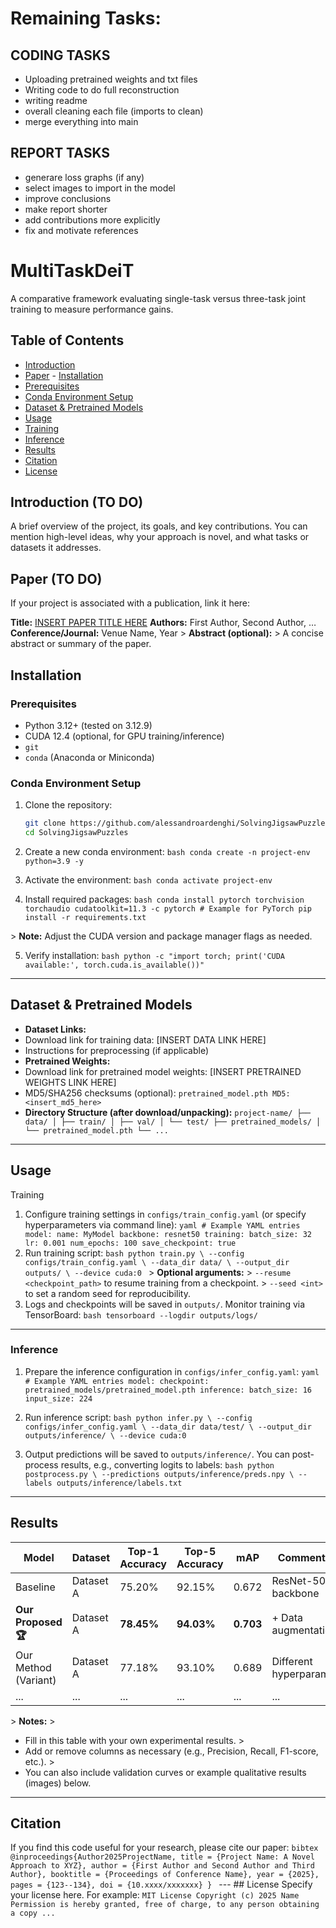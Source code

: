 # Remaining Tasks:
## CODING TASKS
- Uploading pretrained weights and txt files
- Writing code to do full reconstruction
- writing readme
- overall cleaning each file (imports to clean)
- merge everything into main

## REPORT TASKS
- generare loss graphs (if any)
- select images to import in the model
- improve conclusions
- make report shorter
- add contributions more explicitly
- fix and motivate references

# MultiTaskDeiT 
A comparative framework evaluating single-task versus three-task joint training to measure performance gains.

## Table of Contents 
- [Introduction](#introduction) 
- [Paper](#paper) - [Installation](#installation) 
- [Prerequisites](#prerequisites) 
- [Conda Environment Setup](#conda-environment-setup) 
- [Dataset & Pretrained Models](#dataset--pretrained-models) 
- [Usage](#usage) 
- [Training](#training) 
- [Inference](#inference) 
- [Results](#results) 
- [Citation](#citation) 
- [License](#license) 

## Introduction (TO DO)

A brief overview of the project, its goals, and key contributions. You can mention high-level ideas, why your approach is novel, and what tasks or datasets it addresses. 


## Paper (TO DO)

If your project is associated with a publication, link it here: 


**Title:** [INSERT PAPER TITLE HERE](INSERT_PAPER_URL_HERE) 
**Authors:** First Author, Second Author, … 
**Conference/Journal:** Venue Name, Year 
&gt; **Abstract (optional):** 
&gt; A concise abstract or summary of the paper. 

## Installation 
### Prerequisites 
- Python 3.12+ (tested on 3.12.9) 
- CUDA 12.4 (optional, for GPU training/inference) 
- `git` 
- `conda` (Anaconda or Miniconda) 

### Conda Environment Setup 
1. Clone the repository:

   ```bash
   git clone https://github.com/alessandroardenghi/SolvingJigsawPuzzles.git
   cd SolvingJigsawPuzzles 
   ```
2. Create a new conda environment: ```bash conda create -n project-env python=3.9 -y ``` 
3. Activate the environment: ```bash conda activate project-env ``` 
4. Install required packages: ```bash conda install pytorch torchvision torchaudio cudatoolkit=11.3 -c pytorch # Example for PyTorch pip install -r requirements.txt ``` 

&gt; **Note:** Adjust the CUDA version and package manager flags as needed. 

5. Verify installation: ```bash python -c "import torch; print('CUDA available:', torch.cuda.is_available())" ```
--- 
## Dataset & Pretrained Models 
- **Dataset Links:** 
- Download link for training data: [INSERT DATA LINK HERE] 
- Instructions for preprocessing (if applicable) 
- **Pretrained Weights:** 
- Download link for pretrained model weights: [INSERT PRETRAINED WEIGHTS LINK HERE] 
- MD5/SHA256 checksums (optional): ``` pretrained_model.pth MD5: <insert_md5_here> ``` 
- **Directory Structure (after download/unpacking):** ``` project-name/ ├── data/ │ ├── train/ │ ├── val/ │ └── test/ ├── pretrained_models/ │ └── pretrained_model.pth └── ... ``` 
--- 
## Usage ### 
Training 
1. Configure training settings in `configs/train_config.yaml` (or specify hyperparameters via command line): ```yaml # Example YAML entries model: name: MyModel backbone: resnet50 training: batch_size: 32 lr: 0.001 num_epochs: 100 save_checkpoint: true ``` 
2. Run training script: ```bash python train.py \ --config configs/train_config.yaml \ --data_dir data/ \ --output_dir outputs/ \ --device cuda:0 ``` 
&gt; **Optional arguments:** 
&gt; `--resume <checkpoint_path>` to resume training from a checkpoint. 
&gt; `--seed <int>` to set a random seed for reproducibility. 
3. Logs and checkpoints will be saved in `outputs/`. Monitor training via TensorBoard: ```bash tensorboard --logdir outputs/logs/ ``` 
--- 
### Inference 
1. Prepare the inference configuration in `configs/infer_config.yaml`: ```yaml # Example YAML entries model: checkpoint: pretrained_models/pretrained_model.pth inference: batch_size: 16 input_size: 224 ``` 

2. Run inference script: ```bash python infer.py \ --config configs/infer_config.yaml \ --data_dir data/test/ \ --output_dir outputs/inference/ \ --device cuda:0 ``` 
3. Output predictions will be saved to `outputs/inference/`. You can post-process results, e.g., converting logits to labels: ```bash python postprocess.py \ --predictions outputs/inference/preds.npy \ --labels outputs/inference/labels.txt ``` 
--- 
## Results 
| Model | Dataset | Top-1 Accuracy | Top-5 Accuracy | mAP | Comments | 
|---------------------|--------------|----------------|----------------|----------|------------------------| 
| Baseline | Dataset A | 75.20% | 92.15% | 0.672 | ResNet-50 backbone | 
| **Our Proposed 🏆** | Dataset A | **78.45%** | **94.03%** | **0.703**| + Data augmentation | 
| Our Method (Variant)| Dataset A | 77.18% | 93.10% | 0.689 | Different hyperparams | 
| ... | ... | ... | ... | ... | ... | 
&gt; **Notes:** 
&gt; 
- Fill in this table with your own experimental results. 
&gt; 
- Add or remove columns as necessary (e.g., Precision, Recall, F1-score, etc.). 
&gt; 
- You can also include validation curves or example qualitative results (images) below.
--- 
## Citation 
If you find this code useful for your research, please cite our paper: ```bibtex @inproceedings{Author2025ProjectName, title = {Project Name: A Novel Approach to XYZ}, author = {First Author and Second Author and Third Author}, booktitle = {Proceedings of Conference Name}, year = {2025}, pages = {123--134}, doi = {10.xxxx/xxxxxxx} } ``` --- ## License Specify your license here. For example: ``` MIT License Copyright (c) 2025 Name Permission is hereby granted, free of charge, to any person obtaining a copy ... ``` 